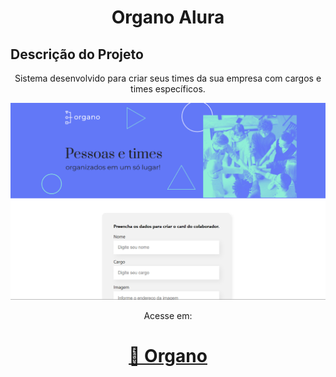 <h1 align="center">Organo Alura</h1>

## Descrição do Projeto
<p align="center">Sistema desenvolvido para criar seus times da sua empresa com cargos e times específicos.</p>

<img src="public/images/print.png" alt="print do site Organo">

<p align="center">Acesse em:</p>
<h1 align="center">
    <a href="https://new-organo2.vercel.app" target="_blank">🔗 Organo</a>
</h1>
<br/>
